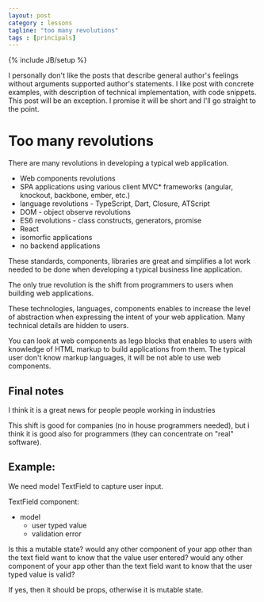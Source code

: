 ```yaml
---
layout: post
category : lessons
tagline: "too many revolutions"
tags : [principals]
---
```

{% include JB/setup %}

I personally don't like the posts that describe general author's feelings without arguments supported author's statements.
I like post with concrete examples, with description of technical implementation, with code snippets.
This post will be an exception. I promise it will be short and I'll go straight to the point.

# Too many revolutions

There are many revolutions in developing a typical web application.

+   Web components revolutions
+   SPA applications using various client MVC* frameworks (angular, knockout, backbone, ember, etc.)
+   language revolutions - TypeScript, Dart, Closure, ATScript
+   DOM - object observe revolutions
+   ES6 revolutions - class constructs, generators, promise
+   React
+   isomorfic applications
+   no backend applications

These standards, components, libraries are great and simplifies a lot work needed to be done when developing a typical business line application.

<div class="alert alert-success" role="alert">The only true revolution is the shift from programmers to users when building web applications.</div>

These technologies, languages, components enables to increase the level of abstraction when expressing the intent of your web application.
Many technical details are hidden to users.

You can look at web components as lego blocks that enables to users with knowledge of HTML markup to build applications from them.
The typical user don't know markup languages, it will be not able to use web components. 
 

## Final notes

I think it is a great news for people people working in industries

This shift is good for companies (no in house programmers needed), but i think it is good also for programmers (they can concentrate on "real" software).


## Example:
We need model TextField to capture user input.

TextField component:

+   model
    +   user typed value
    +   validation error

Is this a mutable state?
would any other component of your app other than the text field want to know that the value user entered?
would any other component of your app other than the text field want to know that the user typed value is valid?

If yes, then it should be props, otherwise it is mutable state.
